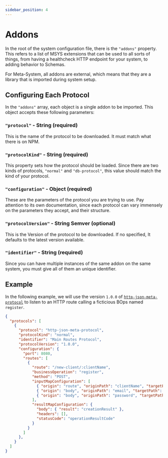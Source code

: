 ```yaml
---
sidebar_position: 4
---
```


# Addons

In the root of the system configuration file, there is the `"addons"` property. This refers to a list of MSYS extensions that can be used to all sorts of things, from having a healthcheck HTTP endpoint for your system, to adding behavior to Schemas.

For Meta-System, all addons are external, which means that they are a library that is imported during system setup.

## Configuring Each Protocol
In the `"addons"` array, each object is a single addon to be imported. This object accepts these following parameters:

### `"protocol"` - String (required)
This is the name of the protocol to be downloaded. It must match what there is on NPM.

### `"protocolKind"` - String (required)
This property sets how the protocol should be loaded. Since there are two kinds of protocols, `"normal"` and `"db-protocol"`, this value should match the kind of your protocol.

### `"configuration"` - Object (required)
These are the parameters of the protocol you are trying to use. Pay attention to its own documentation, since each protocol can vary immensely on the parameters they accept, and their structure.

### `"protocolVersion"` - String Semver (optional)
This is the Version of the protocol to be downloaded. If no specified, It defaults to the latest version available.

### `"identifier"` - String (required)
Since you can have multiple instances of the same addon on the same system, you must give all of them an unique identifier.

## Example
In the following example, we will use the version `1.0.0` of [`http-json-meta-protocol`](https://www.npmjs.com/package/http-json-meta-protocol) to listen to an HTTP route calling a ficticious BOps named `register`.

```json
{
  "protocols": [
    {
      "protocol": "http-json-meta-protocol",
      "protocolKind": "normal",
      "identifier": "Main Routes Protocol",
      "protocolVersion": "1.0.0",
      "configuration": {
        "port": 8080,
        "routes": [
          {
            "route": "/new-client/:clientName",
            "businessOperation": "register",
            "method": "POST",
            "inputMapConfiguration": [
              { "origin": "route", "originPath": "clientName", "targetPath": "username" },
              { "origin": "body", "originPath": "email", "targetPath": "email" },
              { "origin": "body", "originPath": "password", "targetPath": "password" }
            ],
            "resultMapConfiguration": {
              "body": { "result": "creationResult" },
              "headers": [],
              "statusCode": "operationResultCode"
            }
          }
        ]
      },
    }
  ]
}
```
